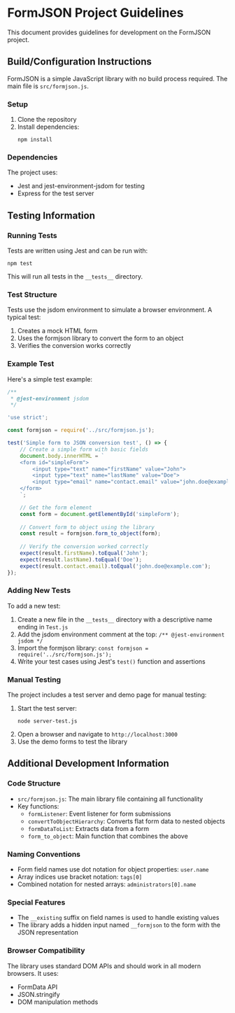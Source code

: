 # FormJSON Project Guidelines

This document provides guidelines for development on the FormJSON project.

## Build/Configuration Instructions

FormJSON is a simple JavaScript library with no build process required. The main file is `src/formjson.js`.

### Setup

1. Clone the repository
2. Install dependencies:
   ```
   npm install
   ```

### Dependencies

The project uses:
- Jest and jest-environment-jsdom for testing
- Express for the test server

## Testing Information

### Running Tests

Tests are written using Jest and can be run with:

```
npm test
```

This will run all tests in the `__tests__` directory.

### Test Structure

Tests use the jsdom environment to simulate a browser environment. A typical test:

1. Creates a mock HTML form
2. Uses the formjson library to convert the form to an object
3. Verifies the conversion works correctly

### Example Test

Here's a simple test example:

```javascript
/**
 * @jest-environment jsdom
 */

'use strict';

const formjson = require('../src/formjson.js');

test('Simple form to JSON conversion test', () => {
    // Create a simple form with basic fields
    document.body.innerHTML = `
    <form id="simpleForm">
        <input type="text" name="firstName" value="John">
        <input type="text" name="lastName" value="Doe">
        <input type="email" name="contact.email" value="john.doe@example.com">
    </form>
    `;

    // Get the form element
    const form = document.getElementById('simpleForm');
    
    // Convert form to object using the library
    const result = formjson.form_to_object(form);
    
    // Verify the conversion worked correctly
    expect(result.firstName).toEqual('John');
    expect(result.lastName).toEqual('Doe');
    expect(result.contact.email).toEqual('john.doe@example.com');
});
```

### Adding New Tests

To add a new test:

1. Create a new file in the `__tests__` directory with a descriptive name ending in `Test.js`
2. Add the jsdom environment comment at the top: `/** @jest-environment jsdom */`
3. Import the formjson library: `const formjson = require('../src/formjson.js');`
4. Write your test cases using Jest's `test()` function and assertions

### Manual Testing

The project includes a test server and demo page for manual testing:

1. Start the test server:
   ```
   node server-test.js
   ```
2. Open a browser and navigate to `http://localhost:3000`
3. Use the demo forms to test the library

## Additional Development Information

### Code Structure

- `src/formjson.js`: The main library file containing all functionality
- Key functions:
  - `formListener`: Event listener for form submissions
  - `convertToObjectHierarchy`: Converts flat form data to nested objects
  - `formDataToList`: Extracts data from a form
  - `form_to_object`: Main function that combines the above

### Naming Conventions

- Form field names use dot notation for object properties: `user.name`
- Array indices use bracket notation: `tags[0]`
- Combined notation for nested arrays: `administrators[0].name`

### Special Features

- The `__existing` suffix on field names is used to handle existing values
- The library adds a hidden input named `__formjson` to the form with the JSON representation

### Browser Compatibility

The library uses standard DOM APIs and should work in all modern browsers. It uses:
- FormData API
- JSON.stringify
- DOM manipulation methods